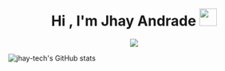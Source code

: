 <h1 align="center">Hi , I'm Jhay Andrade <img src="https://media.giphy.com/media/hvRJCLFzcasrR4ia7z/giphy.gif" width="35"></h1>
<p align="center">
  <a href="https://github.com/jhay-tech/jhay-tech/tree/main"><img src="https://readme-typing-svg.herokuapp.com?font=Oswald&duration=5000&background=FF000000&center=true&lines=Information+Technology+Bachelors+Degree+Graduate;Aspiring+Web+Developer;Competitive+Programmer"></a>
</p>




![jhay-tech's GitHub stats](https://github-readme-stats.vercel.app/api?username=jhay-tech&show_icons=true&theme=midnight-purple&hide=contribs)


<!---
jhay-tech/jhay-tech is a ✨ special ✨ repository because its `README.md` (this file) appears on your GitHub profile.
You can click the Preview link to take a look at your changes.
--->
